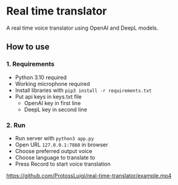 # Real time translator
A real time voice translator using OpenAI and DeepL models.

## How to use

### 1. Requirements
- Python 3.10 required
- Working microphone required
- Install libraries with `pip3 install -r requirements.txt`
- Put api keys in keys.txt file
    - OpenAI key in first line
    - DeepL key in second line

### 2. Run
- Run server with `python3 app.py`
- Open URL `127.0.0.1:7860` in browser
- Choose preferred output voice
- Choose language to translate to
- Press Record to start voice translation

https://github.com/ProtossLuigi/real-time-translator/example.mp4
